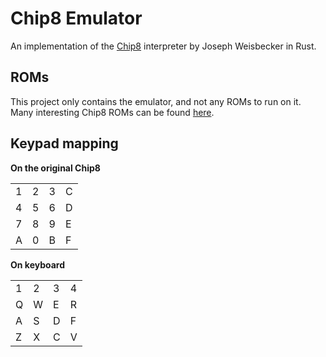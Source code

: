# Chip8 Emulator

An implementation of the [Chip8](https://en.wikipedia.org/wiki/CHIP-8) interpreter by Joseph Weisbecker in Rust.

## ROMs

This project only contains the emulator, and not any ROMs to run on it. Many interesting Chip8 ROMs can be found [here](https://github.com/kripod/chip8-roms).

## Keypad mapping

**On the original Chip8**

|     |     |     |     |
| --- | --- | --- | --- |
| 1   | 2   | 3   | C   |
| 4   | 5   | 6   | D   |
| 7   | 8   | 9   | E   |
| A   | 0   | B   | F   |

**On keyboard**

|     |     |     |     |
| --- | --- | --- | --- |
| 1   | 2   | 3   | 4   |
| Q   | W   | E   | R   |
| A   | S   | D   | F   |
| Z   | X   | C   | V   |
